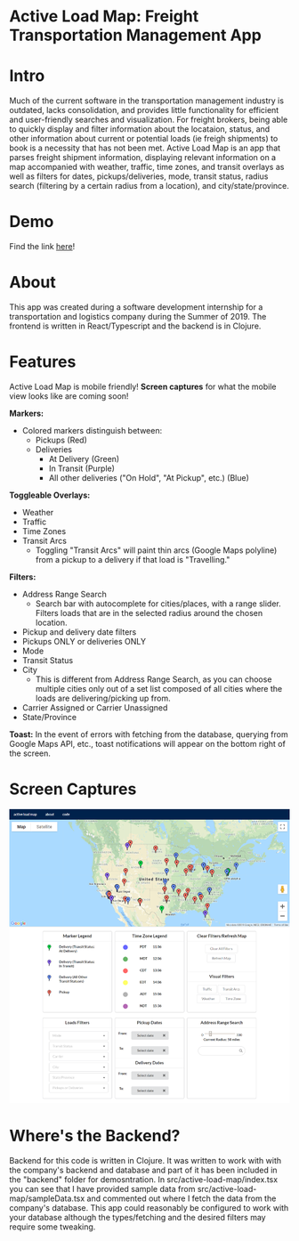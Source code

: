 # Active Load Map: Freight Transportation Management App

# Intro 
Much of the current software in the transportation management industry is outdated, lacks consolidation, and provides little functionality for efficient and user-friendly searches and visualization. For freight brokers, being able to quickly display and filter information about the locataion, status, and other information about current or potential loads (ie freigh shipments) to book is a necessity that has not been met. Active Load Map is an app that parses freight shipment information, displaying relevant information on a map accompanied with weather, traffic, time zones, and transit overlays as well as filters for dates, pickups/deliveries, mode, transit status, radius search (filtering by a certain radius from a location), and city/state/province.

# Demo
Find the link [here](https://alm-demo.firebaseapp.com)!

# About 
This app was created during a software development internship for a transportation and logistics company during the Summer of 2019. The frontend is written in React/Typescript and the backend is in Clojure.

# Features
Active Load Map is mobile friendly! <b>Screen captures</b> for what the mobile view looks like are coming soon!

<b>Markers:</b>

- Colored markers distinguish between:
  - Pickups (Red)
  - Deliveries 
    - At Delivery (Green)
    - In Transit (Purple)
    - All other deliveries ("On Hold", "At Pickup", etc.) (Blue)

<b>Toggleable Overlays:</b>
- Weather
- Traffic 
- Time Zones 
- Transit Arcs 
  - Toggling "Transit Arcs" will paint thin arcs (Google Maps polyline) from a pickup to a delivery if that load is "Travelling." 

<b>Filters:</b>
- Address Range Search
  - Search bar with autocomplete for cities/places, with a range slider. Filters loads that are in the selected radius around the chosen location.
- Pickup and delivery date filters
- Pickups ONLY or deliveries ONLY
- Mode 
- Transit Status
- City
  - This is different from Address Range Search, as you can choose multiple cities only out of a set list composed of all cities where the loads are delivering/picking up from.
- Carrier Assigned or Carrier Unassigned
- State/Province

<b>Toast:</b>
In the event of errors with fetching from the database, querying from Google Maps API, etc., toast notifications will appear on the bottom right of the screen.

# Screen Captures
![Image of Screen Capture - General Desktop](https://raw.githubusercontent.com/hannahchuh/Active-Load-Map/master/screen_captures/general_desktop_screencapture.png)

# Where's the Backend?
Backend for this code is written in Clojure. It was written to work with with the company's backend and database and part of it has been included in the "backend" folder for demosntration. In src/active-load-map/index.tsx you can see that I have provided sample data from src/active-load-map/sampleData.tsx and commented out where I fetch the data from the company's database. This app could reasonably be configured to work with your database although the types/fetching and the desired filters may require some tweaking.

